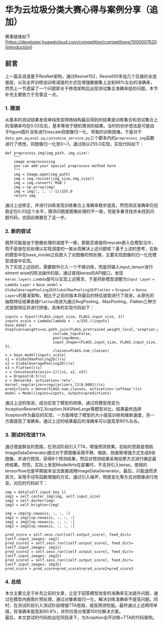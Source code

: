 # 华为云垃圾分类大赛心得与案例分享（追加）
赛事链接如下[https://developer.huaweicloud.com/competition/competitions/1000007620/introduction]
## 前言
上一篇且说道基于ResNet架构，通过Resnet152，Resnet50多加几个后接的全连接层，以及全开训练加训练调度的方式在增强数据集上达到88%左右的准确率，然而上一节遗留了一个问题即关于修改架构后出现测试集合准确率低的问题。本节补充主要致力于完善这一点。
### 1. 猜测
从基本的测试结果发现单纯改变网络结构最后得到的结果是训练集合和测试集合上的准确率均在0.03左右，基本等效于随机猜测的结果。当时的初步想法是可能由于figure图片没有进行rescale将图像归一化，导致的训练困难。于是对于`data_gen.py`,`eval.py`,`customize_service.py`三个脚本内的`preprocess_img`函数进行了修改，将图像归一化至0～1，通过除以255.0实现。实现代码如下：
```
def preprocess_img(img_path, img_size):
    """
    image preprocessing
    you can add your special preprocess mothod here
    """
    img = Image.open(img_path)
    img = img.resize((img_size,img_size))
    img = img.convert('RGB')
    img = np.array(img)
    img = img[:, :, ::-1]/255.0
    return img
```
通过上述修正，并进行训练发现训练集合上准确率稳步提高，然而测试准确率仍旧稳定在0.03这个水平，猜测问题是图像处理的不一致，但是多番寻找并未找到问题代码，也因此搁置在了这一步。
### 2. 新的尝试
既然可能是由于图像处理的调度不一致，那能否直接将rescale嵌入在模型当中，而不是放在前处理以实现调度的一致从而解决上述问题呢？基于上述的思考，在新的模型中在base_model之前嵌入了对图像的预处理，主要实现图像的归一化在模型调度中实现。<br>
为了实现上述目的，需要额外引入一个不做训练，而是将输入input_tensor进行elment wise的除法操作的层。通过查找keras的API接口，发现`keras.layers.Lambda`层可以实现上述需求，于是将新模型调整为`Input Layer` + `Lambda Layer` + `Base_model` + `GlobalAveragePooling2D`/`GlobalMaxPooling2D`/`Flatten` + `Dropout` + `Dense Layers`的基准架构，相比于之前的版本将最后的特征提取进行了改进，从原先的抽取特征结果直接`Flatten`改进为通过AvgPooling，MaxPooling，Flatten三种方式提取特征并进行拼接。具体的实现代码如下：
```
inputs = Input((FLAGS.input_size, FLAGS.input_size, 3))
inputs_scale = Lambda(lambda x : x/255.)(inputs)
base_model = Xception(weights=os.path.join(FLAGS.pretrained_weight_local,'xception_weights_tf_dim_ordering_tf_kernels_notop.h5'),
                      include_top=False,
                      pooling=None,
                      input_shape=(FLAGS.input_size, FLAGS.input_size, 3),
                      classes=FLAGS.num_classes)
x = base_model(inputs_scale)
x1 = GlobalMaxPooling2D()(x)
x2 = GlobalAveragePooling2D()(x)
x3 = Flatten()(x)
x = Concatenate(axis=-1)([x1, x2, x3])
x = Dropout(0.5)(x)
x = Dense(64, activation='relu', kernel_regularizer=regularizers.l2(0.0001))(x)
predictions = Dense(FLAGS.num_classes, activation='softmax')(x)
model = Model(inputs=inputs, outputs=predictions)
```
通过上述的改进，成功实现了模型的转换，通过将模型改变为InceptionResnetV2,Xception,NASNetLarge等模型对比，结果最终选择Xception作为最后的实现，一方面降低了模型的大小提高训练和推断速度，另一方面提高了准确率。通过上述的结果最后的准确率可以提高至90%左右。
### 3. 测试时改进TTA
通过借鉴群友的思路，在测试阶段引入TTA，增强预测效果。初始的思路是借助ImageDataGenerator通过对于原图像采用平移、缩放、扭曲等增强方式生成8张图像，并进行预测，获得8个预测结果，然后对预测结果采用投票方式进行确定最终结果。然而，实际上发现ModelArts在部署时，不支持引入keras，使用的tensorflow也是早期版本没法直接调用ImageDataGenerator。最后，只能退而求其次，采用手动写函数增强的方式，通过引入噪声，明度变化等方式对图像进行改变。对应的代码如下：
```
img = data[self.input_key_1]
img1 = self.center_img(img, self.input_size)
img2 = self.darker(img)
img3 = self.brighter(img)

img = img[np.newaxis, :, :, :] 
img1 = img1[np.newaxis, :, :, :]
img2 = img2[np.newaxis, :, :, :]
img3 = img3[np.newaxis, :, :, :]

pred_score = self.sess.run([self.output_score], feed_dict={self.input_images: img})
pred_score1 = self.sess.run([self.output_score], feed_dict={self.input_images: img1})
pred_score2 = self.sess.run([self.output_score], feed_dict={self.input_images: img2})
pred_score3 = self.sess.run([self.output_score], feed_dict={self.input_images: img3})
pred_score = pred_score+pred_score1+pred_score2+pred_score3
```
### 4. 总结
本文主要立足于补充之前的文章，立足于回答模型改变的准确率无法提升问题，通过在模型内嵌图片预处理，通过对像素值归一化，解决训练准确率不提高问题。同时，在测试阶段引入测试阶段增强TTA思路，提高预测性能。最终通过上述两项举措，将准确率提高到90.9%，并列垃圾分类第100位解决方案。<br>
最后，本文尝试的代码给出在同目录下，为Xception全开训练+TTA的代码案例。
